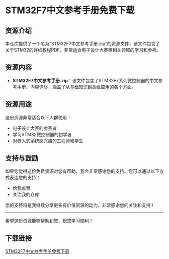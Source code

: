 # STM32F7中文参考手册免费下载

## 资源介绍

本仓库提供了一个名为“STM32F7中文参考手册.zip”的资源文件，该文件包含了关于STM32的详细教程PDF，非常适合电子设计大赛等相关领域的学习和参考。

## 资源内容

- **STM32F7中文参考手册.zip**：该文件包含了STM32F7系列微控制器的中文参考手册，内容详尽，涵盖了从基础知识到高级应用的各个方面。

## 资源用途

这份资源非常适合以下人群使用：

- 电子设计大赛的参赛者
- 学习STM32微控制器的初学者
- 对嵌入式系统感兴趣的工程师和学生

## 支持与鼓励

如果您觉得这份免费资源对您有帮助，我会非常感谢您的支持。您可以通过以下方式表达您的支持：

- 给我点赞
- 关注我的仓库

您的支持将是我继续分享更多有价值资源的动力。非常感谢您的关注和支持！

---

希望这份资源能够帮助到您，祝您学习顺利！

## 下载链接

[STM32F7中文参考手册免费下载](https://pan.quark.cn/s/f9c1ae2cd447)